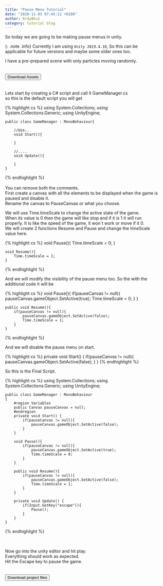 ```yaml
---
title: "Pause Menu Tutorial"
date: "2020-11-03 07:45:12 +0200"
author: NrdyBhu1
category: tutorial blog 
---
```


So today we are going to be making pause menus in unity. 

{: .note .info}
Currently I am using `Unity 2019.4.10`, So this can be applicable for future versions and maybe some older ones too. 


I have a pre-prepared scene with only particles moving randomly. \
\
\
<a class="download" href="{{ '/zips/BlurShader.zip' | relative_url }}"><button>Download Assets <i class="fas fa-download"></i></button></a> \
\
\
Lets start by creating a C# script and call it GameManager.cs \
so this is the default script you will get 


{% highlight cs %}
    using System.Collections;
    using System.Collections.Generic;
    using UnityEngine;

    public class GameManager : MonoBehaviour{
        
        //Use..
        void Start(){
            
        }

        //....
        void Update(){

        }
    }
{% endhighlight %}
\
\
You can remove both the comments. \
First create a canvas with all the elements to be displayed when the game is paused and disable it.\
Rename the canvas to PauseCanvas or what you choose. 

We will use Time.timeScale to change the active state of the game. \
When its value is 0 then the game will like stop and if it is 1 it will run properly. 
It is like the speed of the game, it won`t work or move if it 0. \
We will create 2 functions Resume and Pause and change the timeScale value here.

{% highlight cs %}
    void Pause(){
        Time.timeScale = 0;
    }

    void Resume(){
        Time.timeScale = 1;
    }

{% endhighlight %}

And we will modify the visibility of the pause menu too.
So the with the additional code it will be 

{% highlight cs %}
    void Pause(){
        if(pauseCanvas != null){
            pauseCanvas.gameObject.SetActive(true);
            Time.timeScale = 0;
        }
    }

    public void Resume(){
        if(pauseCanvas != null){
            pauseCanvas.gameObject.SetActive(false);
            Time.timeScale = 1;
        }
    }
{% endhighlight %}

And we will disable the pause menu on start. 

{% highlight cs %}
    private void Start() {
        if(pauseCanvas != null){
            pauseCanvas.gameObject.SetActive(false);
        }
    }
{% endhighlight %}

So this is the Final Script.

{% highlight cs %}
    using System.Collections;
    using System.Collections.Generic;
    using UnityEngine;

    public class GameManager : MonoBehaviour
    {
        #region Variables
        public Canvas pauseCanvas = null;
        #endregion
        private void Start() {
            if(pauseCanvas != null){
                pauseCanvas.gameObject.SetActive(false);
            }
        }

        void Pause(){
            if(pauseCanvas != null){
                pauseCanvas.gameObject.SetActive(true);
                Time.timeScale = 0;
            }
        }

        public void Resume(){
            if(pauseCanvas != null){
                pauseCanvas.gameObject.SetActive(false);
                Time.timeScale = 1;
            }
        }

        private void Update() {
            if(Input.GetKey("escape")){
                Pause();
            }
        }
    }
{% endhighlight %}


\
\
Now go into the unity editor and hit play. \
Everything should work as expected. \
Hit the Escape key to pause the game. \
\
\
<a class="download" href="https://github.com/NrdyBhu1/Custom-Mouse-Cursor/archive/master.zip"><button>Download project files <i class="fas fa-download"></i></button></a> 